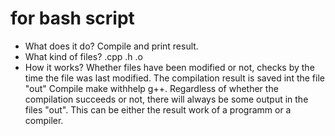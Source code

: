 # for bash script

- What does it do?
Compile and print result.
- What kind of files?
.cpp .h .o
- How it works?
Whether files have been modified or not, 
checks by the time the file was last modified.
The compilation result is saved int the file "out"
Compile make withhelp g++.
Regardless of whether the compilation succeeds or not,
there will always be some output in the files "out".
This can be either the result work of a programm 
or a compiler.

